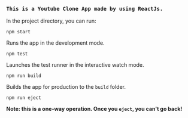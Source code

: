 ### `This is a Youtube Clone App made by using ReactJs.`

In the project directory, you can run:

`npm start`

Runs the app in the development mode.

`npm test`

Launches the test runner in the interactive watch mode.

`npm run build`

Builds the app for production to the `build` folder.

`npm run eject`

**Note: this is a one-way operation. Once you `eject`, you can't go back!**

